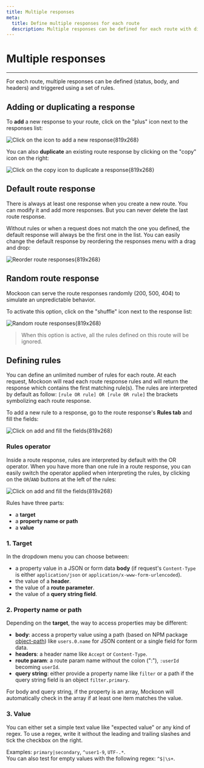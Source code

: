 ```yaml
---
title: Multiple responses
meta:
  title: Define multiple responses for each route
  description: Multiple responses can be defined for each route with different body, headers and status. They are triggered with rules
---
```


# Multiple responses

---

For each route, multiple responses can be defined (status, body, and headers) and triggered using a set of rules.

## Adding or duplicating a response

To **add** a new response to your route, click on the "plus" icon next to the responses list:

![Click on the icon to add a new response{819x268}](/images/docs/v1.11.0-add-route-response.png)

You can also **duplicate** an existing route response by clicking on the "copy" icon on the right:

![Click on the copy icon to duplicate a response{819x268}](/images/docs/v1.11.0-duplicate-route-response.png)

## Default route response

There is always at least one response when you create a new route. You can modify it and add more responses. But you can never delete the last route response.

Without rules or when a request does not match the one you defined, the default response will always be the first one in the list. You can easily change the default response by reordering the responses menu with a drag and drop:

![Reorder route responses{819x268}](/images/docs/v1.11.0-reorder-responses.png)

## Random route response

Mockoon can serve the route responses randomly (200, 500, 404) to simulate an unpredictable behavior.

To activate this option, click on the "shuffle" icon next to the response list:

![Random route responses{819x268}](/images/docs/random-route-responses.png)

> When this option is active, all the rules defined on this route will be ignored.

## Defining rules

You can define an unlimited number of rules for each route. At each request, Mockoon will read each route response rules and will return the response which contains the first matching rule(s). The rules are interpreted by default as follow: `[rule OR rule] OR [rule OR rule]` the brackets symbolizing each route response.

To add a new rule to a response, go to the route response's **Rules tab** and fill the fields:

![Click on add and fill the fields{819x268}](/images/docs/v1.11.0-add-route-response-rule.png)

### Rules operator

Inside a route response, rules are interpreted by default with the OR operator. When you have more than one rule in a route response, you can easily switch the operator applied when interpreting the rules, by clicking on the `OR`/`AND` buttons at the left of the rules:

![Click on add and fill the fields{819x268}](/images/docs/v1.11.0-route-response-rules-operator.png)

Rules have three parts:

- a **target**
- a **property name or path**
- a **value**

### 1. Target

In the dropdown menu you can choose between:

- a property value in a JSON or form data **body** (if request's `Content-Type` is either `application/json` or `application/x-www-form-urlencoded`).
- the value of a **header**.
- the value of a **route parameter**.
- the value of a **query string field**.

### 2. Property name or path

Depending on the **target**, the way to access properties may be different:

- **body**: access a property value using a path (based on NPM package [object-path](https://www.npmjs.com/package/object-path)) like `users.0.name` for JSON content or a single field for form data.
- **headers**: a header name like `Accept` or `Content-Type`.
- **route param**: a route param name without the colon (":"), `:userId` becoming `userId`.
- **query string**: either provide a property name like `filter` or a path if the query string field is an object `filter.primary`.

For body and query string, if the property is an array, Mockoon will automatically check in the array if at least one item matches the value.

### 3. Value

You can either set a simple text value like "expected value" or any kind of regex. To use a regex, write it without the leading and trailing slashes and tick the checkbox on the right.

Examples:
`primary|secondary`, `^user1-9`, `UTF-.*`.  
You can also test for empty values with the following regex: `^$|\s+`.
